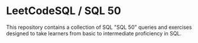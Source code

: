 # LeetCodeSQL / SQL 50
This repository contains a collection of SQL "SQL 50" queries and exercises designed to take learners from basic to intermediate proficiency in SQL.